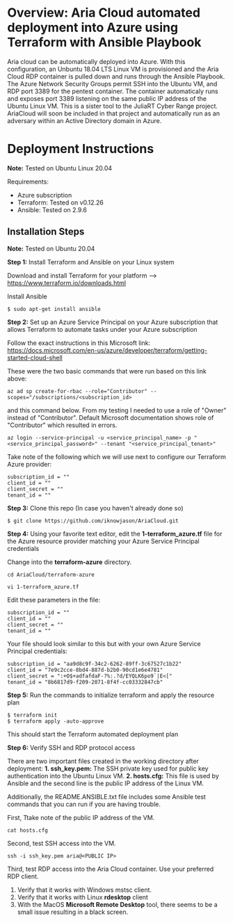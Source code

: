 # Overview:  Aria Cloud automated deployment into Azure using Terraform with Ansible Playbook
Aria cloud can be automatically deployed into Azure.  With this configuration, an Unbuntu 18.04 LTS Linux VM is provisioned and the Aria Cloud RDP container is pulled down and runs through the Ansible Playbook.  The Azure Network Security Groups permit SSH into the Ubuntu VM, and RDP port 3389 for the pentest container.  The container automaticaly runs and exposes port 3389 listening on the same public IP address of the Ubuntu Linux VM.  This is a sister tool to the JuliaRT Cyber Range project.  AriaCloud will soon be included in that project and automatically run as an adversary within an Active Directory domain in Azure.

# Deployment Instructions
**Note:**  Tested on Ubuntu Linux 20.04 

Requirements:
* Azure subscription
* Terraform:  Tested on v0.12.26
* Ansible:  Tested on 2.9.6

## Installation Steps

**Note:**  Tested on Ubuntu 20.04

**Step 1:** Install Terraform and Ansible on your Linux system

Download and install Terraform for your platform --> https://www.terraform.io/downloads.html

Install Ansible
```
$ sudo apt-get install ansible
```

**Step 2:** Set up an Azure Service Principal on your Azure subscription that allows Terraform to automate tasks under your Azure subscription

Follow the exact instructions in this Microsoft link:
https://docs.microsoft.com/en-us/azure/developer/terraform/getting-started-cloud-shell

These were the two basic commands that were run based on this link above:
```
az ad sp create-for-rbac --role="Contributor" --scopes="/subscriptions/<subscription_id>
```
and this command below.  From my testing I needed to use a role of "Owner" instead of "Contributor".  Default Microsoft documentation shows role of "Contributor" which resulted in errors.  
```
az login --service-principal -u <service_principal_name> -p "<service_principal_password>" --tenant "<service_principal_tenant>"
```
Take note of the following which we will use next to configure our Terraform Azure provider:
```
subscription_id = ""
client_id = ""
client_secret = ""
tenant_id = ""
```

**Step 3:** Clone this repo (In case you haven't already done so)
```
$ git clone https://github.com/iknowjason/AriaCloud.git
```

**Step 4:** Using your favorite text editor, edit the **1-terraform_azure.tf** file for the Azure resource provider matching your Azure Service Principal credentials

Change into the **terraform-azure** directory.

```
cd AriaCloud/terraform-azure
```

```
vi 1-terraform_azure.tf
```

Edit these parameters in the file:
```
subscription_id = ""
client_id = ""
client_secret = ""
tenant_id = ""
```

Your file should look similar to this but with your own Azure Service Principal credentials:
```
subscription_id = "aa9d8c9f-34c2-6262-89ff-3c67527c1b22"
client_id = "7e9c2cce-8bd4-887d-b2b0-90cd1e6e4781"
client_secret = ":+O$+adfafdaF-?%:.?d/EYQLK6po9`|E<["
tenant_id = "8b6817d9-f209-2071-8f4f-cc03332847cb"
```

**Step 5:** Run the commands to initialize terraform and apply the resource plan

```
$ terraform init
$ terraform apply -auto-approve
```

This should start the Terraform automated deployment plan


**Step 6:** Verify SSH and RDP protocol access

There are two important files created in the working directory after deployment:
**1.  ssh_key.pem:**  The SSH private key used for public key authentication into the Ubuntu Linux VM.
**2.  hosts.cfg:**  This file is used by Ansible and the second line is the public IP address of the Linux VM.

Additionally, the README.ANSIBLE.txt file includes some Ansible test commands that you can run if you are having trouble.

First, Ttake note of the public IP address of the VM.

```cat hosts.cfg```

Second, test SSH access into the VM.

```ssh -i ssh_key.pem aria@<PUBLIC IP>```

Third, test RDP access into the Aria Cloud container.  Use your preferred RDP client.

1. Verify that it works with Windows mstsc client.
2. Verify that it works with Linux **rdesktop** client
3. With the MacOS **Microsoft Remote Desktop** tool, there seems to be a small issue resulting in a black screen.

